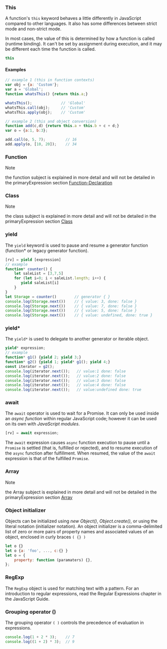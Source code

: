 <link rel="stylesheet" href="https://cdn.jsdelivr.net/npm/bootstrap-icons@1.5.0/font/bootstrap-icons.css">
<link rel="stylesheet" href="../../lib/js_style.css">

### This
A function's `this` keyword behaves a little differently in JavaScript compared to other languages. It also has some differences between strict mode and non-strict mode.

In most cases, the value of this is determined by how a function is called (runtime binding). It can't be set by assignment during execution, and it may be different each time the function is called.
```js
this
```
#### Examples
```js
// example 1 (this in function contexts)
var obj = {a: 'Custom'};
var a = 'Global';
function whatsThis() {return this.a;}

whatsThis();             // 'Global'
whatsThis.call(obj);     // 'Custom'
whatsThis.apply(obj);    // 'Custom'

// example 2 (this and object conversion)
function add(c,d) {return this.a + this.b + c + d;}
var o = {a:1, b:3};

add.call(o, 5, 7);         // 16
add.apply(o, [10, 20]);    // 34
```


### Function 
> [!NOTE]
> the function subject is explained in more detail and will not be detailed in the primaryExpression section [Function-Declaration](js-function.md)

### Class
> [!NOTE]
> the class subject is explained in more detail and will not be detailed in the primaryExpression section [Class](js-class.md)

### yield
The `yield` keyword is used to pause and resume a generator function (function* or legacy generator function).
```js
[rv] = yield [expression]
// example
function* counter() {
    let saleList = [3,7,5]
    for (let i=0; i < saleList.length; i++) {
       yield saleList[i]
    }
}
let Storage = counter()        // generator { }
console.log(Storage.next())    // { value: 3, done: false }
console.log(Storage.next())    // { value: 7, done: false }
console.log(Storage.next())    // { value: 5, done: false }
console.log(Storage.next())    // { value: undefined, done: true }
```

### yield*
The `yield*` is used to delegate to another generator or iterable object.
```js
yield* expression;
// example 
function* g1() {yield 2; yield 3;}
function* g2() {yield 1; yield* g1(); yield 4;}
const iterator = g2();
console.log(iterator.next());   // value:1 done: false
console.log(iterator.next());   // value:2 done: false
console.log(iterator.next());   // value:3 done: false
console.log(iterator.next());   // value:4 done: false
console.log(iterator.next());   // value:undefined done: true
```

### await
The `await` operator is used to wait for a Promise. It can only be used inside an *async function* within regular JavaScript code; however it can be used on its own with *JavaScript modules*.
```js
[rv] = await expression;
```
The `await` expression causes `async` function execution to pause until a `Promise` is settled (that is, fulfilled or rejected), and to resume execution of the `async` function after fulfillment. When resumed, the value of the `await` expression is that of the fulfilled `Promise`.

### Array
> [!NOTE]
> the Array subject is explained in more detail and will not be detailed in the primaryExpression section [Array](js-array.md)

### Object initializer
Objects can be initialized using *new Object()*, *Object.create()*, or using the literal notation (initializer notation). An object initializer is a comma-delimited list of zero or more pairs of property names and associated values of an object, enclosed in curly braces `( {} )`
```js
let o {}
let o {a: 'foo', ..., c:{} }
let o = {
    property: function (paramaters) {},
};
```

### RegExp
The `RegExp` object is used for matching text with a pattern. For an introduction to regular expressions, read the Regular Expressions chapter in the JavaScript Guide.

### Grouping operator ()
The grouping operator `( )` controls the precedence of evaluation in expressions.
```js
console.log(1 + 2 * 3);    // 7
console.log((1 + 2) * 3);  // 9
```



